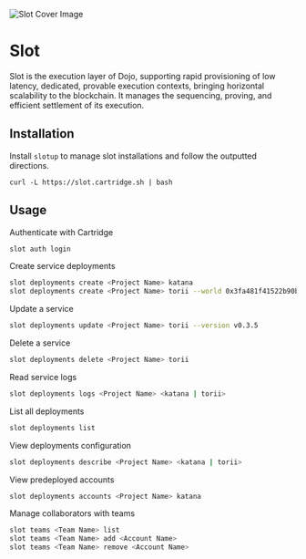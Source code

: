 ![Slot Cover Image](.github/cover.png)

# Slot

Slot is the execution layer of Dojo, supporting rapid provisioning of low latency, dedicated, provable execution contexts, bringing horizontal scalability to the blockchain. It manages the sequencing, proving, and efficient settlement of its execution.

## Installation

Install `slotup` to manage slot installations and follow the outputted directions.
```
curl -L https://slot.cartridge.sh | bash
```

## Usage

Authenticate with Cartridge
```sh
slot auth login
```

Create service deployments
```sh
slot deployments create <Project Name> katana
slot deployments create <Project Name> torii --world 0x3fa481f41522b90b3684ecfab7650c259a76387fab9c380b7a959e3d4ac69f
```

Update a service
```sh
slot deployments update <Project Name> torii --version v0.3.5
```

Delete a service
```sh
slot deployments delete <Project Name> torii
```

Read service logs
```sh
slot deployments logs <Project Name> <katana | torii>
```

List all deployments
```sh
slot deployments list
```

View deployments configuration
```sh
slot deployments describe <Project Name> <katana | torii>
```

View predeployed accounts
```sh
slot deployments accounts <Project Name> katana
```

Manage collaborators with teams
```sh
slot teams <Team Name> list
slot teams <Team Name> add <Account Name>
slot teams <Team Name> remove <Account Name>
```
